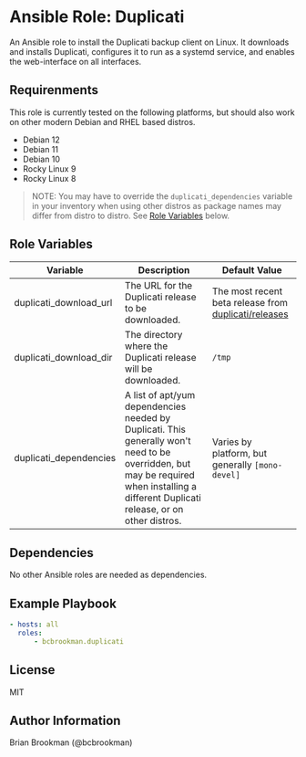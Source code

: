 # Ansible Role: Duplicati

An Ansible role to install the Duplicati backup client on Linux. It downloads and installs Duplicati, configures it to run as a systemd service, and enables the web-interface on all interfaces.

## Requirenments

This role is currently tested on the following platforms, but should also work on other modern Debian and RHEL based distros.

- Debian 12
- Debian 11
- Debian 10
- Rocky Linux 9
- Rocky Linux 8

> NOTE: You may have to override the `duplicati_dependencies` variable in your inventory when using other distros as package names may differ from distro to distro. See [Role Variables](#role-variables) below.

## Role Variables

|Variable|Description|Default Value|
|--------|-----------|-------|
|duplicati_download_url|The URL for the Duplicati release to be downloaded.|The most recent beta release from [duplicati/releases](https://github.com/duplicati/duplicati/releases)|
|duplicati_download_dir|The directory where the Duplicati release will be downloaded.|`/tmp`|
|duplicati_dependencies|A list of apt/yum dependencies needed by Duplicati. This generally won't need to be overridden, but may be required when installing a different Duplicati release, or on other distros.|Varies by platform, but generally `[mono-devel]`|

## Dependencies

No other Ansible roles are needed as dependencies.

## Example Playbook

```yaml
- hosts: all
  roles:
      - bcbrookman.duplicati
```

## License

MIT

## Author Information

Brian Brookman (@bcbrookman)
